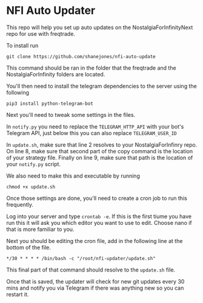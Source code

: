 # NFI Auto Updater

This repo will help you set up auto updates on the NostalgiaForInfinityNext repo for use with freqtrade.

To install run 

```
git clone https://github.com/shanejones/nfi-auto-update
```

This command should be ran in the folder that the freqtrade and the NostalgiaForInfinity folders are located.

You'll then need to install the telegram dependencies to the server using the following

```
pip3 install python-telegram-bot
```

Next you'll need to tweak some settings in the files.

In `notify.py` you need to replace the `TELEGRAM_HTTP_API` with your bot's Telegram API, just below this you can also replace `TELEGRAM_USER_ID`


In `update.sh`, make sure that line 2 resolves to your NostalgiaForInfinry repo. On line 8, make sure that second part of the copy command is the location of your strategy file. Finally on line 9, make sure that path is the location of your `notify.py` script.

We also need to make this and executable by running 

```
chmod +x update.sh
```

Once those settings are done, you'll need to create a cron job to run this frequently.

Log into your server and type `crontab -e`. If this is the first tiume you have run this it will ask you which editor you want to use to edit. Choose nano if that is more familiar to you.

Next you should be editing the cron file, add in the following line at the bottom of the file.

```
*/30 * * * * /bin/bash -c "/root/nfi-updater/update.sh"
```

This final part of that command should resolve to the `update.sh` file. 

Once that is saved, the updater will check for new git updates every 30 mins and notify you via Telegram if there was anything new so you can restart it.
